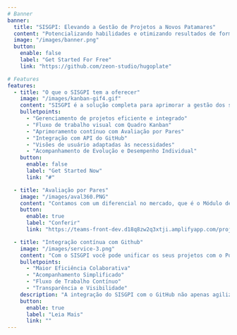 ```yaml
---
# Banner
banner:
  title: "SISGPI: Elevando a Gestão de Projetos a Novos Patamares"
  content: "Potencializando habilidades e otimizando resultados de forma excepcional."
  image: "/images/banner.png"
  button:
    enable: false
    label: "Get Started For Free"
    link: "https://github.com/zeon-studio/hugoplate"

# Features
features:
  - title: "O que o SISGPI tem a oferecer"
    image: "/images/kanban-gif4.gif"
    content: "SISGPI é a solução completa para aprimorar a gestão dos seus projetos. O que o SISGPI oferece:"
    bulletpoints:
      - "Gerenciamento de projetos eficiente e integrado"
      - "Fluxo de trabalho visual com Quadro Kanban"
      - "Aprimoramento contínuo com Avaliação por Pares"
      - "Integração com API do GitHub"
      - "Visões de usuário adaptadas às necessidades"
      - "Acompanhamento de Evolução e Desempenho Individual"
    button:
      enable: false
      label: "Get Started Now"
      link: "#"

  - title: "Avaliação por Pares"
    image: "/images/aval360.PNG"
    content: "Contamos com um diferencial no mercado, que é o Módulo de Avaliações, onde o desenvolvedor pode avaliar os membros da sua equipe, ser avaliado, acompanhar sua evolução e desempenho."
    button:
      enable: true
      label: "Conferir"
      link: "https://teams-front-dev.d18q8zw2q3xtji.amplifyapp.com/projects"

  - title: "Integração contínua com Github"
    image: "/images/service-3.png"
    content: "Com o SISGPI você pode unificar os seus projetos com o Poder da Integração SISGPI-GitHub"
    bulletpoints:
      - "Maior Eficiência Colaborativa"
      - "Acompanhamento Simplificado"
      - "Fluxo de Trabalho Contínuo"
      - "Transparência e Visibilidade"
    description: "A integração do SISGPI com o GitHub não apenas agiliza o gerenciamento de projetos, como cria uma experiência mais fluida e produtiva. Ganhe tempo, mantenha o foco e alcance resultados superiores com essa poderosa combinação de ferramentas."
    button:
      enable: true
      label: "Leia Mais"
      link: ""
---
```

